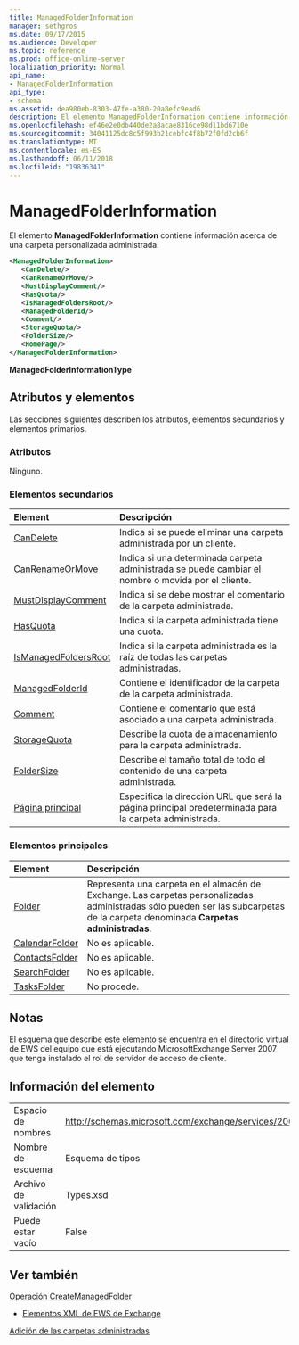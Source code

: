 ```yaml
---
title: ManagedFolderInformation
manager: sethgros
ms.date: 09/17/2015
ms.audience: Developer
ms.topic: reference
ms.prod: office-online-server
localization_priority: Normal
api_name:
- ManagedFolderInformation
api_type:
- schema
ms.assetid: dea980eb-8303-47fe-a380-20a8efc9ead6
description: El elemento ManagedFolderInformation contiene información acerca de una carpeta personalizada administrada.
ms.openlocfilehash: ef46e2e0db440de2a8acae8316ce98d11bd6710e
ms.sourcegitcommit: 34041125dc8c5f993b21cebfc4f8b72f0fd2cb6f
ms.translationtype: MT
ms.contentlocale: es-ES
ms.lasthandoff: 06/11/2018
ms.locfileid: "19836341"
---
```

# <a name="managedfolderinformation"></a>ManagedFolderInformation

El elemento **ManagedFolderInformation** contiene información acerca de una carpeta personalizada administrada. 
  
```xml
<ManagedFolderInformation>
   <CanDelete/>
   <CanRenameOrMove/>
   <MustDisplayComment/>
   <HasQuota/>
   <IsManagedFoldersRoot/>
   <ManagedFolderId/>
   <Comment/>
   <StorageQuota/>
   <FolderSize/>
   <HomePage/>
</ManagedFolderInformation>
```

 **ManagedFolderInformationType**
## <a name="attributes-and-elements"></a>Atributos y elementos

Las secciones siguientes describen los atributos, elementos secundarios y elementos primarios.
  
### <a name="attributes"></a>Atributos

Ninguno.
  
### <a name="child-elements"></a>Elementos secundarios

|**Element**|**Descripción**|
|:-----|:-----|
|[CanDelete](candelete.md) <br/> |Indica si se puede eliminar una carpeta administrada por un cliente.  <br/> |
|[CanRenameOrMove](canrenameormove.md) <br/> |Indica si una determinada carpeta administrada se puede cambiar el nombre o movida por el cliente.  <br/> |
|[MustDisplayComment](mustdisplaycomment.md) <br/> |Indica si se debe mostrar el comentario de la carpeta administrada.  <br/> |
|[HasQuota](hasquota.md) <br/> |Indica si la carpeta administrada tiene una cuota.  <br/> |
|[IsManagedFoldersRoot](ismanagedfoldersroot.md) <br/> |Indica si la carpeta administrada es la raíz de todas las carpetas administradas.  <br/> |
|[ManagedFolderId](managedfolderid.md) <br/> |Contiene el identificador de la carpeta de la carpeta administrada.  <br/> |
|[Comment](comment.md) <br/> |Contiene el comentario que está asociado a una carpeta administrada.  <br/> |
|[StorageQuota](storagequota.md) <br/> |Describe la cuota de almacenamiento para la carpeta administrada.  <br/> |
|[FolderSize](foldersize.md) <br/> |Describe el tamaño total de todo el contenido de una carpeta administrada.  <br/> |
|[Página principal](homepage.md) <br/> |Especifica la dirección URL que será la página principal predeterminada para la carpeta administrada.  <br/> |
   
### <a name="parent-elements"></a>Elementos principales

|**Element**|**Descripción**|
|:-----|:-----|
|[Folder](folder.md) <br/> |Representa una carpeta en el almacén de Exchange. Las carpetas personalizadas administradas sólo pueden ser las subcarpetas de la carpeta denominada **Carpetas administradas**.  <br/> |
|[CalendarFolder](calendarfolder.md) <br/> |No es aplicable.  <br/> |
|[ContactsFolder](contactsfolder.md) <br/> |No es aplicable.  <br/> |
|[SearchFolder](searchfolder.md) <br/> |No es aplicable.  <br/> |
|[TasksFolder](tasksfolder.md) <br/> |No procede.  <br/> |
   
## <a name="remarks"></a>Notas

El esquema que describe este elemento se encuentra en el directorio virtual de EWS del equipo que está ejecutando MicrosoftExchange Server 2007 que tenga instalado el rol de servidor de acceso de cliente.
  
## <a name="element-information"></a>Información del elemento

|||
|:-----|:-----|
|Espacio de nombres  <br/> |http://schemas.microsoft.com/exchange/services/2006/types  <br/> |
|Nombre de esquema  <br/> |Esquema de tipos  <br/> |
|Archivo de validación  <br/> |Types.xsd  <br/> |
|Puede estar vacío  <br/> |False  <br/> |
   
## <a name="see-also"></a>Ver también



[Operación CreateManagedFolder](createmanagedfolder-operation.md)


- [Elementos XML de EWS de Exchange](ews-xml-elements-in-exchange.md)


[Adición de las carpetas administradas](http://msdn.microsoft.com/library/846658c6-7043-40fb-8439-19f97c2a967f%28Office.15%29.aspx)


